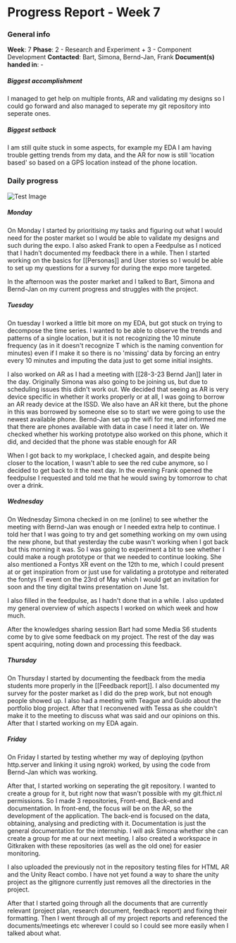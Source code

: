 # Progress Report - Week 7

### General info
**Week**: 7
**Phase**: 2 - Research and Experiment + 3 - Component Development
**Contacted**: Bart, Simona, Bernd-Jan, Frank
**Document(s) handed in**: -

##### Biggest accomplishment
I managed to get help on multiple fronts, AR and validating my designs so I could go forward and also managed to seperate my git repository into seperate ones.

##### Biggest setback
I am still quite stuck in some aspects, for example my EDA I am having trouble getting trends from my data, and the AR for now is still 'location based' so based on a GPS location instead of the phone location.

### Daily progress
![Test Image](basic-weekly-template.png)

##### Monday
On Monday I started by prioritising my tasks and figuring out what I would need for the poster market so I would be able to validate my designs and such during the expo. I also asked Frank to open a Feedpulse as I noticed that I hadn't documented my feedback there in a while. Then I started working on the basics for [[Personas]] and User stories so I would be able to set up my questions for a survey for during the expo more targeted.

In the afternoon was the poster market and I talked to Bart, Simona and Bernd-Jan on my current progress and struggles with the project.

##### Tuesday
On tuesday I worked a little bit more on my EDA, but got stuck on trying to decompose the time series. I wanted to be able to observe the trends and patterns of a single location, but it is not recognizing the 10 minute frequency (as in it doesn't recognize T which is the naming convention for minutes) even if I make it so there is no 'missing' data by forcing an entry every 10 minutes and imputing the data just to get some initial insights.

I also worked on AR as I had a meeting with [[28-3-23 Bernd Jan]] later in the day. Originally Simona was also going to be joining us, but due to scheduling issues this didn't work out. We decided that seeing as AR is very device specific in whether it works properly or at all, I was going to borrow an AR ready device at the ISSD. We also have an AR kit there, but the phone in this was borrowed by someone else so to start we were going to use the newest available phone. Bernd-Jan set up the wifi for me, and informed me that there are phones available with data in case I need it later on. We checked whether his working prototype also worked on this phone, which it did, and decided that the phone was stable enough for AR

When I got back to my workplace, I checked again, and despite being closer to the location, I wasn't able to see the red cube anymore, so I decided to get back to it the next day. In the evening Frank opened the feedpulse I requested and told me that he would swing by tomorrow to chat over a drink.

##### Wednesday
On Wednesday Simona checked in on me (online) to see whether the meeting with Bernd-Jan was enough or I needed extra help to continue. I told her that I was going to try and get something working on my own using the new phone, but that yesterday the cube wasn't working when I got back but this morning it was. So I was going to experiment a bit to see whether I could make a rough prototype or that we needed to continue looking. She also mentioned a Fontys XR event on the 12th to me, which I could present at or get inspiration from or just use for validating a prototype and reiterated the fontys IT event on the 23rd of May which I would get an invitation for soon and the tiny digital twins presentation on June 1st.

I also filled in the feedpulse, as I hadn't done that in a while. I also updated my general overview of which aspects I worked on which week and how much.

After the knowledges sharing session Bart had some Media S6 students come by to give some feedback on my project. The rest of the day was spent acquiring, noting down and processing this feedback.

##### Thursday
On Thursday I started by documenting the feedback from the media students more properly in the [[Feedback report]]. I also documented my survey for the poster market as I did do the prep work, but not enough people showed up. I also had a meeting with Teague and Guido about the portfolio blog project. After that I reconvened with Tessa as she couldn't make it to the meeting to discuss what was said and our opinions on this. After that I started working on my EDA again. 

##### Friday
On Friday I started by testing whether my way of deploying (python http.server and linking it using ngrok) worked, by using the code from Bernd-Jan which was working.

After that, I started working on seperating the git repository. I wanted to create a group for it, but right now that wasn't possible with my git.fhict.nl permissions. So I made 3 repositories, Front-end, Back-end and documentation. In front-end, the focus will be on the AR, so the development of the application. The back-end is focused on the data, obtaining, analysing and predicting with it. Documentation is just the general documentation for the internship. I will ask Simona whether she can create a group for me at our next meeting. I also created a workspace in Gitkraken with these repositories (as well as the old one) for easier monitoring.

I also uploaded the previously not in the repository testing files for HTML AR and the Unity React combo. I have not yet found a way to share the unity project as the gitignore currently just removes all the directories in the project.

After that I started going through all the documents that are currently relevant (project plan, research document, feedback report) and fixing their formatting. Then I went through all of my project reports and referenced the documents/meetings etc wherever I could so I could see more easily when I talked about what.